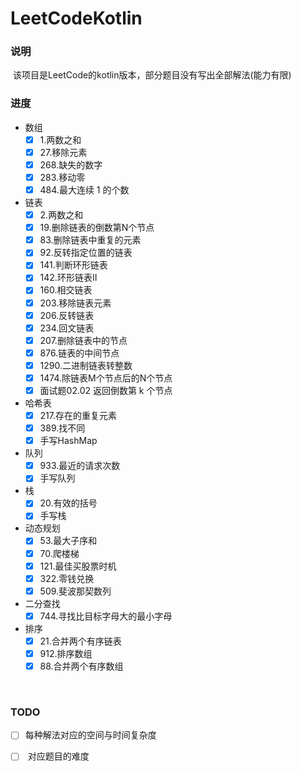 # LeetCodeKotlin
### 说明

​		该项目是LeetCode的kotlin版本，部分题目没有写出全部解法(能力有限)

### 进度

- 数组
  - [x] 1.两数之和
  - [x] 27.移除元素
  - [x] 268.缺失的数字
  - [x] 283.移动零
  - [x] 484.最大连续 1 的个数
- 链表
  - [x] 2.两数之和
  - [x] 19.删除链表的倒数第N个节点
  - [x] 83.删除链表中重复的元素
  - [x] 92.反转指定位置的链表
  - [x] 141.判断环形链表
  - [x] 142.环形链表II
  - [x] 160.相交链表
  - [x] 203.移除链表元素
  - [x] 206.反转链表
  - [x] 234.回文链表
  - [x] 207.删除链表中的节点
  - [x] 876.链表的中间节点
  - [x] 1290.二进制链表转整数
  - [x] 1474.除链表M个节点后的N个节点
  - [x] 面试题02.02 返回倒数第 k 个节点
- 哈希表
  - [x] 217.存在的重复元素
  - [x] 389.找不同
  - [x] 手写HashMap
- 队列
  - [x] 933.最近的请求次数  
  - [x] 手写队列
- 栈
  - [x] 20.有效的括号
  - [x] 手写栈
- 动态规划
  - [x] 53.最大子序和
  - [x] 70.爬楼梯
  - [x] 121.最佳买股票时机
  - [x] 322.零钱兑换
  - [x] 509.斐波那契数列
- 二分查找
  - [x] 744.寻找比目标字母大的最小字母
- 排序
  - [x] 21.合并两个有序链表
  - [x] 912.排序数组
  - [x] 88.合并两个有序数组

​		

### TODO

- [ ] ​		每种解法对应的空间与时间复杂度
- [ ] ​		对应题目的难度

